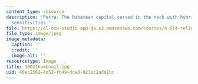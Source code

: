 ```yaml
---
content_type: resource
description: 'Petra: The Nabatean capital carved in the rock with hybrid Hellenistic
  sensitivities.'
file: https://ol-ocw-studio-app-qa.s3.amazonaws.com/courses/4-614-religious-architecture-and-islamic-cultures-fall-2002/40ec25624d52fb49dce0923ac2add1bc_1002thumbnail.jpg
file_type: image/jpeg
image_metadata:
  caption: ''
  credit: ''
  image-alt: ''
resourcetype: Image
title: 1002thumbnail.jpg
uid: 40ec2562-4d52-fb49-dce0-923ac2add1bc
---
```

